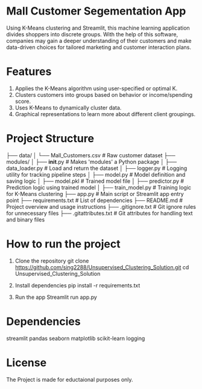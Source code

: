 # Mall Customer Segementation App
Using K-Means clustering and Streamlit, this machine learning application divides shoppers into discrete groups.  With the help of this software, companies may gain a deeper understanding of their customers and make data-driven choices for tailored marketing and customer interaction plans.

# Features
1. Applies the K-Means algorithm using user-specified or optimal K.
2. Clusters customers into groups based on behavior or income/spending score.
3. Uses K-Means to dynamically cluster data.
4. Graphical representations to learn more about different client groupings.

# Project Structure 
├── data/
│   └── Mall_Customers.csv            # Raw customer dataset
├── modules/
│   ├── __init__.py                   # Makes 'modules' a Python package
│   ├── data_loader.py                # Load and return the dataset
│   ├── logger.py                     # Logging utility for tracking pipeline steps
│   ├── model.py                      # Model definition and saving logic
│   ├── model.pkl                     # Trained model file
│   ├── predictor.py                  # Prediction logic using trained model
│   ├── train_model.py                # Training logic for K-Means clustering
├── app.py                            # Main script or Streamlit app entry point
├── requirements.txt                  # List of dependencies
├── README.md                         # Project overview and usage instructions
├── .gitignore.txt                    # Git ignore rules for unnecessary files
├── .gitattributes.txt                # Git attributes for handling text and binary files

# How to run the project
1. Clone the repository 
git clone https://github.com/sing2288/Unsupervised_Clustering_Solution.git
cd Unsupervised_Clustering_Solution

2. Install dependencies
pip install -r requirements.txt

3. Run the app 
Streamlit run app.py 

# Dependencies 
streamlit
pandas
seaborn
matplotlib
scikit-learn
logging 

# License 

The Project is made for eductaional purposes only.


